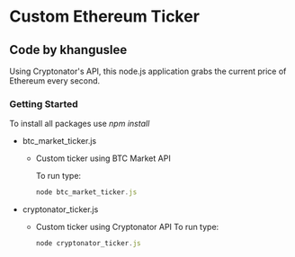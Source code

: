 # Custom Ethereum Ticker
## Code by khanguslee
Using Cryptonator's API, this node.js application grabs the current price of Ethereum every second.

### Getting Started
To install all packages use *npm install* 

* btc_market_ticker.js    
    * Custom ticker using BTC Market API
    
        To run type:
        ```javascript
        node btc_market_ticker.js
        ```

* cryptonator_ticker.js
    * Custom ticker using Cryptonator API
        To run type:
        ```javascript
        node cryptonator_ticker.js
        ```
